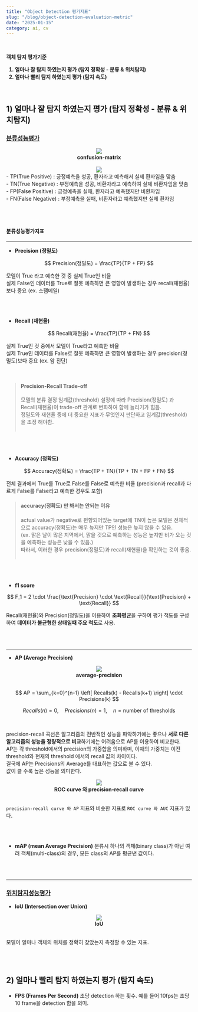 ```yaml
---
title: "Object Detection 평가지표"
slug: "/blog/object-detection-evaluation-metric"
date: "2025-01-15"
category: ai, cv
---
```

<br>
<b>

객체 탐지 평가기준<br>
1. 얼마나 잘 탐지 하였는지 평가 (탐지 정확성 - 분류 & 위치탐지)
2. 얼마나 빨리 탐지 하였는지 평가 (탐지 속도)

</b>
<br>

## 1) 얼마나 잘 탐지 하였는지 평가 (탐지 정확성 - 분류 & 위치탐지)

### <U>분류성능평가</U>

<div style="text-align: center;">
  <img src="../images/posts/confusion-matrix.png"><br>
  <b>confusion-matrix</b> <br><br>
  <img src="../images/posts/confusion-matrix-explain.png"> <br>
</div>
- TP(True Positive) : 긍정예측을 성공, 환자라고 예측해서 실제 환자임을 맞춤<br>
- TN(True Negative) : 부정예측을 성공, 비환자라고 예측하여 실제 비환자임을 맞춤<br>
- FP(False Positive) : 긍정예측을 실패, 환자라고 예측했지만 비환자임<br>
- FN(False Negative) : 부정예측을 실패, 비환자라고 예측했지만 실제 환자임

<br><br>

#### 분류성능평가지표

<hr>

- **Precision (정밀도)** 

$$
Precision(정밀도) = \frac{TP}{TP + FP}
$$

모델이 True 라고 예측한 것 중 실제 True인 비율<br>
실제 False인 데이터를 True로 잘못 예측하면 큰 영향이 발생하는 경우 recall(재현율)보다 중요 (ex. 스팸메일)

<br><br>

- **Recall (재현율)**

$$
Recall(재현율) = \frac{TP}{TP + FN}
$$

실제 True인 것 중에서 모델이 True라고 예측한 비율<br>
실제 True인 데이터를 False로 잘못 예측하면 큰 영향이 발생하는 경우 precision(정밀도)보다 중요 (ex. 암 진단)

<br>

  > #### Precision-Recall Trade-off
  > 모델의 분류 결정 임계값(threshold) 설정에 따라 Precision(정밀도) 과 Recall(재현율)이 trade-off 관계로 변화하여 함께 늘리기가 힘듬.<br>
  > 정밀도와 재현율 중에 더 중요한 지표가 무엇인지 판단하고 임계값(threshold)을 조정 해야함.<br><br>

<br><br>

- **Accuracy (정확도)**

$$
Accuracy(정확도) = \frac{TP + TN}{TP + TN + FP + FN}
$$

전체 결과에서 True를 True로 False를 False로 예측한 비율 (precision과 recall과 다르게 False를 False라고 예측한 경우도 포함)

> #### accuracy(정확도) 만 봐서는 안되는 이유
> actual value가 negative로 편향되어있는 target에 TN이 높은 모델은 전체적으로 accuracy(정확도)는 매우 높지만 TP인 성능은 높지 않을 수 있음.<br>
> (ex. 맑은 날이 많은 지역에서, 맑을 것으로 예측하는 성능은 높지만 비가 오는 것을 예측하는 성능은 낮을 수 있음.)<br>
> 따라서, 이러한 경우 precision(정밀도)과 recall(재현율)을 확인하는 것이 좋음.<br><br>

<br><br>

- **f1 score**

$$
F_1 = 2 \cdot \frac{\text{Precision} \cdot \text{Recall}}{\text{Precision} + \text{Recall}}
$$

Recall(재현율)와 Precision(정밀도)을 이용하여 **조화평균**을 구하여 평가 척도를 구성하여 **데이터가 불균형한 상태일때 주요 척도**로 사용.

<br><br>
<hr>


- **AP (Average Precision)**
<div style="text-align: center;">
  <img src="../images/posts/average-precision.png"><br>
  <b>average-precision</b>
</div>

<br>

$$
AP = \sum_{k=0}^{n-1} \left[ Recalls(k) - Recalls(k+1) \right] \cdot Precisions(k)
$$

$$
Recalls(n) = 0, \quad Precisions(n) = 1, \quad n = \text{number of thresholds}
$$

<br>

precision-recall 곡선은 알고리즘의 전반적인 성능을 파악하기에는 좋으나 **서로 다른 알고리즘의 성능을 정량적으로 비교**하기에는 어려움으로 AP를 이용하여 비교한다.<br>
AP는 각 threshold에서의 precision의 가중합을 의미하며, 이때의 가중치는 이전 threshold와 현재의 threshold 에서의 recall 값의 차이이다. <br>
결국에 AP는 Precisions의 Average를 대표하는 값으로 볼 수 있다. <br>
값이 클 수록 높은 성능을 의미한다.<br>

<div style="text-align: center;">
  <img src="../images/posts/ROC-precision-recall-compare.png"><br>
  <b>ROC curve 와 precision-recall curve</b>
</div>

<br>

`precision-recall curve 와 AP` 지표와 비슷한 지표로 `ROC curve 와 AUC` 지표가 있다.

<br><br>

- **mAP (mean Average Precision)**
분류시 하나의 객체(binary class)가 아닌 여러 객체(multi-class)의 경우, 모든 class의 AP를 평균낸 값이다.

<br><br>
<hr>

### <U>위치탐지성능평가</U>

- **IoU (Intersection over Union)**
<div style="text-align: center;">
  <img src="../images/posts/IoU.png"><br>
  <b>IoU</b><br>
</div>

<br>

모델이 얼마나 객체의 위치를 정확히 찾았는지 측정할 수 있는 지표.

<br><br>

## 2) 얼마나 빨리 탐지 하였는지 평가 (탐지 속도)

- **FPS (Frames Per Second)**
초당 detection 하는 횟수. 예를 들어 10fps는 초당 10 frame을 detection 함을 의미.